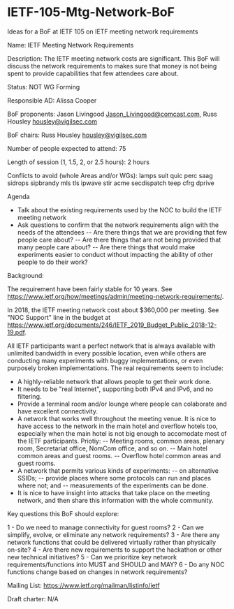 # IETF-105-Mtg-Network-BoF
Ideas for a BoF at IETF 105 on IETF meeting network requirements

Name: IETF Meeting Network Requirements

Description: The IETF meeting network costs are significant. This BoF will discuss the network requirements to makes sure that money is not being spent to provide capabilities that few attendees care about.

Status: NOT WG Forming 

Responsible AD: Alissa Cooper 

BoF proponents: Jason Livingood <Jason_Livingood@comcast.com>, Russ Housley <housley@vigilsec.com>

BoF chairs: Russ Housley <housley@vigilsec.com> 

Number of people expected to attend: 75

Length of session (1, 1.5, 2, or 2.5 hours): 2 hours 

Conflicts to avoid (whole Areas and/or WGs): lamps suit quic perc saag sidrops sipbrandy mls tls ipwave stir acme secdispatch teep cfrg dprive

Agenda

- Talk about the existing requirements used by the NOC to build the IETF meeting network
- Ask questions to confirm that the network requirements align with the needs of the attendees
  -- Are there things that we are providing that few people care about?
  -- Are there things that are not being provided that many people care about?
  -- Are there things that would make experiments easier to conduct without impacting the ability of other people to do their work?

Background:

The requirement have been fairly stable for 10 years.  See https://www.ietf.org/how/meetings/admin/meeting-network-requirements/.

In 2018, the IETF meeting network cost about $360,000 per meeting.  See "NOC Support" line in the budget at https://www.ietf.org/documents/246/IETF_2019_Budget_Public_2018-12-19.pdf.

All IETF participants want a perfect network that is always available with unlimited bandwidth in every possible location, even while others are conducting many experiments with buggy implementations, or even purposely broken implementations.  The real requirements seem to include:

- A highly-reliable network that allows people to get their work done.
- It needs to be "real Internet", supporting both IPv4 and IPv6, and no filtering.
- Provide a terminal room and/or lounge where people can colaborate and have excellent connectivity.
- A network that works well throughout the meeting venue. It is nice to have access to the network in the main hotel and overflow hotels too, especially when the main hotel is not big enough to accomodate most of the IETF participants.  Priotiy:
  -- Meeting rooms, common areas, plenary room, Secretariat office, NomCom office, and so on.
  -- Main hotel common areas and guest rooms.
  -- Overflow hotel common areas and guest rooms.
- A network that permits various kinds of experiments:
  -- on alternative SSIDs;
  -- provide places where some protocols can run and places where not; and
  -- measurements of the experiments can be done.
- It is nice to have insight into attacks that take place on the meeting network, and then share this information with the whole community.

Key questions this BoF should explore:

1 - Do we need to manage connectivity for guest rooms? 
2 - Can we simplify, evolve, or eliminate any network requirements? 
3 - Are there any network functions that could be delivered virtually rather than physically on-site?
4 - Are there new requirements to support the hackathon or other new technical initiatives?
5 - Can we prioritize key network requirements/functions into MUST and SHOULD and MAY?
6 - Do any NOC functions change based on changes in network requirements?

Mailing List: https://www.ietf.org/mailman/listinfo/ietf

Draft charter: N/A

